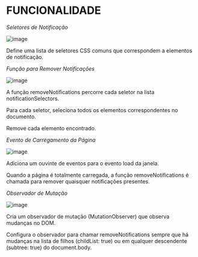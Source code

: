 # FUNCIONALIDADE

*Seletores de Notificação*

![image](https://github.com/user-attachments/assets/9753cb25-4f3a-4528-8d0b-221d25adb40a)

Define uma lista de seletores CSS comuns que correspondem a elementos de notificação.

*Função para Remover Notificações*

![image](https://github.com/user-attachments/assets/cc6f9481-8ae0-4209-af54-36aecb191ef9)

A função removeNotifications percorre cada seletor na lista notificationSelectors.

Para cada seletor, seleciona todos os elementos correspondentes no documento.

Remove cada elemento encontrado.

*Evento de Carregamento da Página*

![image](https://github.com/user-attachments/assets/e9954984-9527-4670-bcd0-02e993fe4feb)

Adiciona um ouvinte de eventos para o evento load da janela.

Quando a página é totalmente carregada, a função removeNotifications é chamada para remover quaisquer notificações presentes.

*Observador de Mutação*

![image](https://github.com/user-attachments/assets/ba036f2a-5977-466a-b2f8-b4fc57d7d91e)

Cria um observador de mutação (MutationObserver) que observa mudanças no DOM.

Configura o observador para chamar removeNotifications sempre que há mudanças na lista de filhos (childList: true) ou em qualquer descendente (subtree: true) do document.body.
